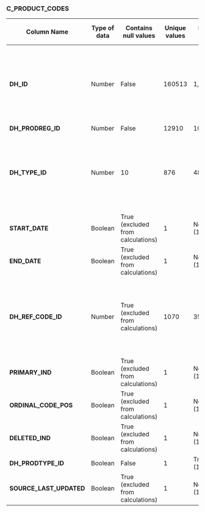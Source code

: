 ### C_PRODUCT_CODES
Column Name | Type of data | Contains null values |Unique values | Smallest value | Largest value | Sum | Mean | Median | StDev | Most common values
----|----|----|----|----|----|----|----|----|----|----|
 **DH_ID** | Number | False | 160513 | 1,831,778 | 90,670,702 | 11,251,727,707,829 | 70,098,544.715 | 89,209,210 | 30,237,059.726 | 4,951,027 (1x), 4,951,022 (1x), 29,702,841 (1x), 21,245,544 (1x), 22,704,660 (1x)
 **DH_PRODREG_ID** | Number | False | 12910 | 10,947 | 19,079,801 | 1,929,892,834,851 | 12,023,280.574 | 11,115,852 | 5,561,647.706
 **DH_TYPE_ID** | Number | 10 | 876 | 48,321,167 | 301.042 | 26 | 388.754 | 874 (12910x), 12 (12910x), 869 (12910x), 726 (12910x), 14 (12910x)
 **START_DATE** | Boolean | True (excluded from calculations) | 1 | None (160513x)
 **END_DATE** | Boolean | True (excluded from calculations) | 1 | None (160513x)
 **DH_REF_CODE_ID** | Number | True (excluded from calculations) | 1070 | 352 | 193,881 | 1,923,877,676 | 11,986.105 | 1,996 | 12,544.526 | 707 (12910x), 27,740 (12909x), 23,060 (10204x), 24,005 (8025x), 704 (6942x)
 **PRIMARY_IND** | Boolean | True (excluded from calculations) | 1 | None (160513x)
 **ORDINAL_CODE_POS** | Boolean | True (excluded from calculations) | 1 | None (160513x)
 **DELETED_IND** | Boolean | True (excluded from calculations) | 1 | None (160513x)
 **DH_PRODTYPE_ID** | Boolean | False | 1 | True (160513x)
 **SOURCE_LAST_UPDATED** | Boolean | True (excluded from calculations) | 1 | None (160513x) | 160513
